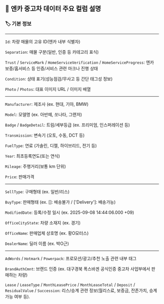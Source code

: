 ## 🚗 엔카 중고차 데이터 주요 컬럼 설명

### 🏷️ 기본 정보
---
`Id`: 차량 매물의 고유 ID(엔카 내부 식별자)

`Separation`: 매물 구분(일반, 인증 등 카테고리 표식)

`Trust` / `ServiceMark` / `HomeServiceVerification` / `HomeServiceProgress`: 엔카 보증/홈서비스 등 인증/서비스 관련 마크나 진행 상태

`Condition`: 상태 표기(성능점검/무사고 등 간단 태그성 정보)

`Photo` / `Photos`: 대표 이미지 URL / 이미지 배열

---

`Manufacturer`: 제조사 (ex. 현대, 기아, BMW)

`Model`: 모델명 (ex. 아반떼, 쏘나타, 그랜저)

`Badge` / `BadgeDetail`: 트림/세부등급 (ex. 프리미엄, 인스퍼레이션 등)

`Transmission`: 변속기 (오토, 수동, DCT 등)

`FuelType`: 연료 (가솔린, 디젤, 하이브리드, 전기 등)

`Year`: 최초등록연도(또는 연식) 

`Mileage`: 주행거리(보통 km 단위)

`Price`: 판매가격

---

`SellType`: 구매형태 (ex. 일반/리스)

`BuyType`: 판매형태 (ex. []: 배송불가 / ['Delivery']: 배송가능)

`ModifiedDate`: 등록/수정 일시 (ex. 2025-09-08 14:44:06.000 +09)

`OfficeCityState`: 차량 소재지 (ex. 경기)

`OfficeName`: 판매업체 상호명 (ex. 황O모터스)

`DealerName`: 딜러 이름 (ex. 박O근)

---
`AdWords` / `Hotmark` / `Powerpack`: 프로모션/광고/추천 노출 관련 내부 태그

`BrandAuthCmnt`: 브랜드 인증 (ex. 대구경북 폭스바겐 공식인증 중고차 사업부에서 판매하는 차량)

`Lease` / `LeaseType` / `MonthLeasePrice` / `MonthLeaseTotal` / `Deposit` / `ResidualValue` / `Succession`: 리스/승계 관련 정보(월리스료, 보증금, 잔존가치, 승계 가능 여부 등).




